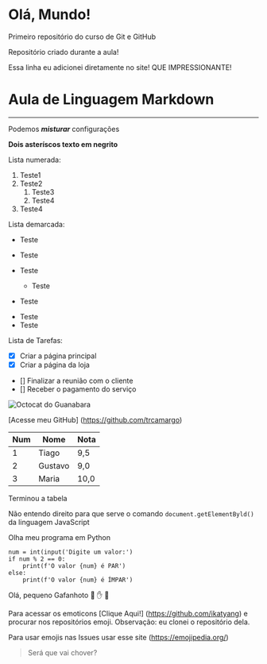 # Olá, Mundo!
 Primeiro repositório do curso de Git e GitHub

 Repositório criado durante a aula!

 Essa linha eu adicionei diretamente no site! QUE IMPRESSIONANTE!

# Aula de Linguagem Markdown
***
Podemos __*misturar*__ configurações

**Dois asteríscos texto em negrito**


Lista numerada:

1. Teste1
2. Teste2
   1. Teste3
   1. Teste4
3. Teste4

Lista demarcada:

* Teste
* Teste
* Teste
   * Teste

* Teste

- Teste
- Teste

Lista de Tarefas:

- [x] Criar a página principal
- [x] Criar a página da loja
- [] Finalizar a reunião com o cliente
- [] Receber o pagamento do serviço

![Octocat do Guanabara](https://github.com/user-attachments/assets/ab18404c-100a-431c-bf52-c8cb94e1e062)

[Acesse meu GitHub] (https://github.com/trcamargo)

Num | Nome | Nota
--- | --- | ---
1 | Tiago | 9,5
2 | Gustavo | 9,0
3 | Maria | 10,0

Terminou a tabela

Não entendo direito para que serve o comando `document.getElementByld()` da linguagem JavaScript

Olha meu programa em Python
```
num = int(input('Digite um valor:')
if num % 2 == 0:
    print(f'O valor {num} é PAR')
else:
    print(f'O valor {num} é ÍMPAR')
```


Olá, pequeno Gafanhoto 🖖 ✋ 🐒

Para acessar os emoticons [Clique Aqui!] (https://github.com/ikatyang) e procurar nos repositórios emoji.
Observação: eu clonei o repositório dela.

Para usar emojis nas Issues usar esse site (https://emojipedia.org/)

> Será que vai chover?


